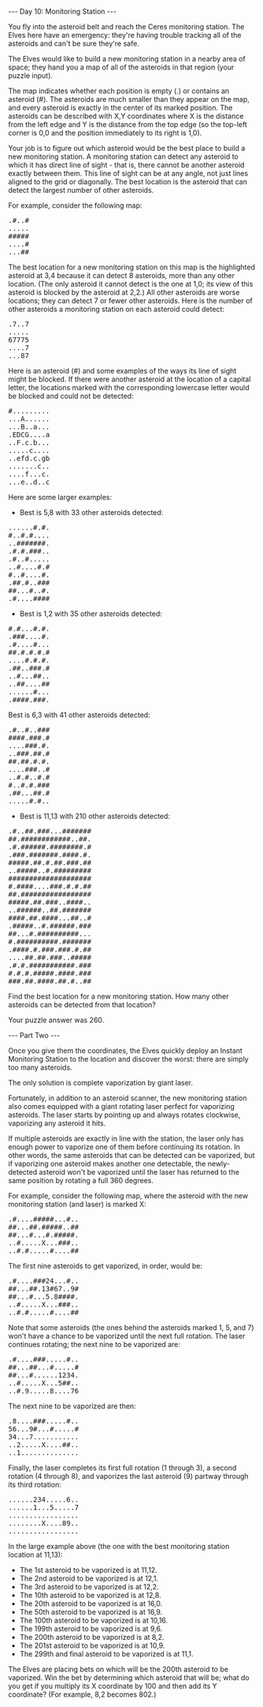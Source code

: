 --- Day 10: Monitoring Station ---

You fly into the asteroid belt and reach the Ceres monitoring station. The Elves here have an emergency: they're having trouble 
tracking all of the asteroids and can't be sure they're safe.

The Elves would like to build a new monitoring station in a nearby area of space; they hand you a map of all of the asteroids in 
that region (your puzzle input).

The map indicates whether each position is empty (.) or contains an asteroid (#). The asteroids are much smaller than they appear 
on the map, and every asteroid is exactly in the center of its marked position. The asteroids can be described with X,Y coordinates 
where X is the distance from the left edge and Y is the distance from the top edge (so the top-left corner is 0,0 and the position 
immediately to its right is 1,0).

Your job is to figure out which asteroid would be the best place to build a new monitoring station. A monitoring station can detect 
any asteroid to which it has direct line of sight - that is, there cannot be another asteroid exactly between them. This line of 
sight can be at any angle, not just lines aligned to the grid or diagonally. The best location is the asteroid that can detect the 
largest number of other asteroids.

For example, consider the following map:
<pre>
.#..#
.....
#####
....#
...##
</pre>
The best location for a new monitoring station on this map is the highlighted asteroid at 3,4 because it can detect 8 asteroids, 
more than any other location. (The only asteroid it cannot detect is the one at 1,0; its view of this asteroid is blocked by the 
asteroid at 2,2.) All other asteroids are worse locations; they can detect 7 or fewer other asteroids. Here is the number of other 
asteroids a monitoring station on each asteroid could detect:
<pre>
.7..7
.....
67775
....7
...87
</pre>
Here is an asteroid (#) and some examples of the ways its line of sight might be blocked. If there were another asteroid at the location of a capital letter, the locations marked with the corresponding lowercase letter would be blocked and could not be detected:
<pre>
#.........
...A......
...B..a...
.EDCG....a
..F.c.b...
.....c....
..efd.c.gb
.......c..
....f...c.
...e..d..c
</pre>
Here are some larger examples:

- Best is 5,8 with 33 other asteroids detected:
<pre>
......#.#.
#..#.#....
..#######.
.#.#.###..
.#..#.....
..#....#.#
#..#....#.
.##.#..###
##...#..#.
.#....####
</pre>
- Best is 1,2 with 35 other asteroids detected:
<pre>
#.#...#.#.
.###....#.
.#....#...
##.#.#.#.#
....#.#.#.
.##..###.#
..#...##..
..##....##
......#...
.####.###.
</pre>
Best is 6,3 with 41 other asteroids detected:
<pre>
.#..#..###
####.###.#
....###.#.
..###.##.#
##.##.#.#.
....###..#
..#.#..#.#
#..#.#.###
.##...##.#
.....#.#..
</pre>
- Best is 11,13 with 210 other asteroids detected:
<pre>
.#..##.###...#######
##.############..##.
.#.######.########.#
.###.#######.####.#.
#####.##.#.##.###.##
..#####..#.#########
####################
#.####....###.#.#.##
##.#################
#####.##.###..####..
..######..##.#######
####.##.####...##..#
.#####..#.######.###
##...#.##########...
#.##########.#######
.####.#.###.###.#.##
....##.##.###..#####
.#.#.###########.###
#.#.#.#####.####.###
###.##.####.##.#..##
</pre>
Find the best location for a new monitoring station. How many other asteroids can be detected from that location?

Your puzzle answer was 260.

--- Part Two ---

Once you give them the coordinates, the Elves quickly deploy an Instant Monitoring Station to the location and discover the worst: 
there are simply too many asteroids.

The only solution is complete vaporization by giant laser.

Fortunately, in addition to an asteroid scanner, the new monitoring station also comes equipped with a giant rotating laser perfect 
for vaporizing asteroids. The laser starts by pointing up and always rotates clockwise, vaporizing any asteroid it hits.

If multiple asteroids are exactly in line with the station, the laser only has enough power to vaporize one of them before 
continuing its rotation. In other words, the same asteroids that can be detected can be vaporized, but if vaporizing one asteroid 
makes another one detectable, the newly-detected asteroid won't be vaporized until the laser has returned to the same position by 
rotating a full 360 degrees.

For example, consider the following map, where the asteroid with the new monitoring station (and laser) is marked X:
<pre>
.#....#####...#..
##...##.#####..##
##...#...#.#####.
..#.....X...###..
..#.#.....#....##
</pre>
The first nine asteroids to get vaporized, in order, would be:
<pre>
.#....###24...#..
##...##.13#67..9#
##...#...5.8####.
..#.....X...###..
..#.#.....#....##
</pre>
Note that some asteroids (the ones behind the asteroids marked 1, 5, and 7) won't have a chance to be vaporized until the next full 
rotation. The laser continues rotating; the next nine to be vaporized are:
<pre>
.#....###.....#..
##...##...#.....#
##...#......1234.
..#.....X...5##..
..#.9.....8....76
</pre>
The next nine to be vaporized are then:
<pre>
.8....###.....#..
56...9#...#.....#
34...7...........
..2.....X....##..
..1..............
</pre>
Finally, the laser completes its first full rotation (1 through 3), a second rotation (4 through 8), and vaporizes the last 
asteroid (9) partway through its third rotation:
<pre>
......234.....6..
......1...5.....7
.................
........X....89..
.................
</pre>
In the large example above (the one with the best monitoring station location at 11,13):

- The 1st asteroid to be vaporized is at 11,12.
- The 2nd asteroid to be vaporized is at 12,1.
- The 3rd asteroid to be vaporized is at 12,2.
- The 10th asteroid to be vaporized is at 12,8.
- The 20th asteroid to be vaporized is at 16,0.
- The 50th asteroid to be vaporized is at 16,9.
- The 100th asteroid to be vaporized is at 10,16.
- The 199th asteroid to be vaporized is at 9,6.
- The 200th asteroid to be vaporized is at 8,2.
- The 201st asteroid to be vaporized is at 10,9.
- The 299th and final asteroid to be vaporized is at 11,1.

The Elves are placing bets on which will be the 200th asteroid to be vaporized. Win the bet by determining which asteroid that will 
be; what do you get if you multiply its X coordinate by 100 and then add its Y coordinate? (For example, 8,2 becomes 802.)
